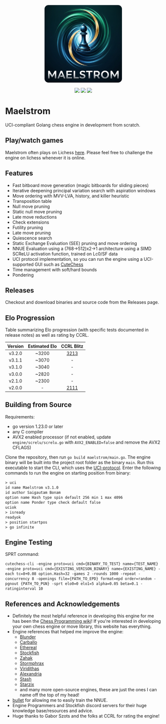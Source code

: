 <div align="center">
  <img src="maelstrom-logo.png" width="250" height="250" style="border-radius:5%">
</div>

<div align="center">

  ![](https://github.com/saisree27/Maelstrom/actions/workflows/go.yml/badge.svg)
  ![](https://img.shields.io/github/v/release/saisree27/Maelstrom)
  ![](https://img.shields.io/github/commits-since/saisree27/Maelstrom/v3.2.0)

</div>

# Maelstrom

UCI-compliant Golang chess engine in development from scratch.

## Play/watch games
Maelstrom often plays on Lichess [here](https://lichess.org/@/Maelstrom-Chess). Please feel free to challenge the engine on lichess whenever it is online.

## Features
 - Fast bitboard move generation (magic bitboards for sliding pieces)
 - Iterative deepening principal variation search with aspiration windows
 - Move ordering with MVV-LVA, history, and killer heuristic
 - Transposition table
 - Null move pruning
 - Static null move pruning
 - Late move reductions
 - Check extensions
 - Futility pruning
 - Late move pruning
 - Quiescence search
 - Static Exchange Evaluation (SEE) pruning and move ordering
 - NNUE Evaluation using a (768->512)x2->1 architecture using a SIMD SCReLU activation function, trained on Lc0/SF data
 - UCI protocol implementation, so you can run the engine using a UCI-supported GUI such as [CuteChess](https://github.com/cutechess/cutechess/releases)
 - Time management with soft/hard bounds
 - Pondering

## Releases
Checkout and download binaries and source code from the Releases page.

## Elo Progression
Table summarizing Elo progression (with specific tests documented in release notes) as well as rating by CCRL. 

<div align="center">

|        Version      |  Estimated Elo  | CCRL Blitz |
|:-------------------:|:------------:|:------------:|
| v3.2.0    | ~3200 | [3213](https://computerchess.org.uk/ccrl/404/cgi/engine_details.cgi?print=Details&each_game=1&eng=Maelstrom%203.2.0%2064-bit#Maelstrom_3_2_0_64-bit) |
| v3.1.1    | ~3070 |     -        |
| v3.1.0    | ~3040 |     -        |
| v3.0.0    |  ~2820 |    -         |
| v2.1.0    | ~2300 |     -        |
| v2.0.0    |  - |     [2111](https://computerchess.org.uk/ccrl/404/cgi/engine_details.cgi?print=Details&each_game=1&eng=Maelstrom%202.0.0%2064-bit#Maelstrom_2_0_0_64-bit)     |

</div>

## Building from Source
Requirements:
- go version 1.23.0 or later
- any C compiler
- AVX2 enabled processor (if not enabled, update `engine/screlu/screlu.go` with `AVX2_ENABLED=false` and remove the AVX2 CFLAGS)

Clone the repository, then run `go build maelstrom/main.go`. The engine binary will be built into the project root folder as the binary `main`. Run this executable to start the CLI, which uses the [UCI-protocol](https://official-stockfish.github.io/docs/stockfish-wiki/UCI-&-Commands.html).
Enter the following commands to run the engine on starting position from binary:

```
> uci
id name Maelstrom v3.1.0
id author Saigautam Bonam
option name Hash type spin default 256 min 1 max 4096
option name Ponder type check default false
uciok
> isready
readyok
> position startpos
> go infinite
```

## Engine Testing

SPRT command:
```
cutechess-cli -engine proto=uci cmd={BINARY_TO_TEST} name={TEST_NAME} -engine proto=uci cmd={EXISTING_VERISON_BINARY} name={EXISTING_NAME} -each tc=8+0.08 option.Hash=32 -games 2 -rounds 1000 -repeat -concurrency 8 -openings file={PATH_TO_EPD} format=epd order=random -pgnout {PATH_TO_PGN} -sprt elo0=0 elo1=5 alpha=0.05 beta=0.1 -ratinginterval 10
```

## References and Acknowledgements
- Definitely the most helpful reference in developing this engine for me has been the [Chess Programming wiki](https://www.chessprogramming.org/Main_Page)! If you're interested in developing your own chess engine or move library, this website has everything.
- Engine references that helped me improve the engine:
  - [Blunder](https://github.com/deanmchris/blunder)
  - [Carballo](https://github.com/albertoruibal/carballo)
  - [Ethereal](https://github.com/AndyGrant/Ethereal.git)
  - [Stockfish](https://github.com/official-stockfish/Stockfish)
  - [Zahak](https://github.com/amanjpro/zahak)
  - [Stormphrax](https://github.com/Ciekce/Stormphrax)
  - [Viridithas](https://github.com/cosmobobak/viridithas)
  - [Alexandria](https://github.com/PGG106/Alexandria)
  - [Stash](https://gitlab.com/mhouppin/stash-bot)
  - [Starzix](https://github.com/zzzzz151/Starzix)
  - and many more open-source engines, these are just the ones I can name off the top of my head!
- [bullet](https://github.com/jw1912/bullet) for allowing me to easily train the NNUE.
- Engine Programmers and Stockfish discord servers for their huge knowledge base/resources and advice.
- Huge thanks to Gabor Szots and the folks at CCRL for rating the engine!
